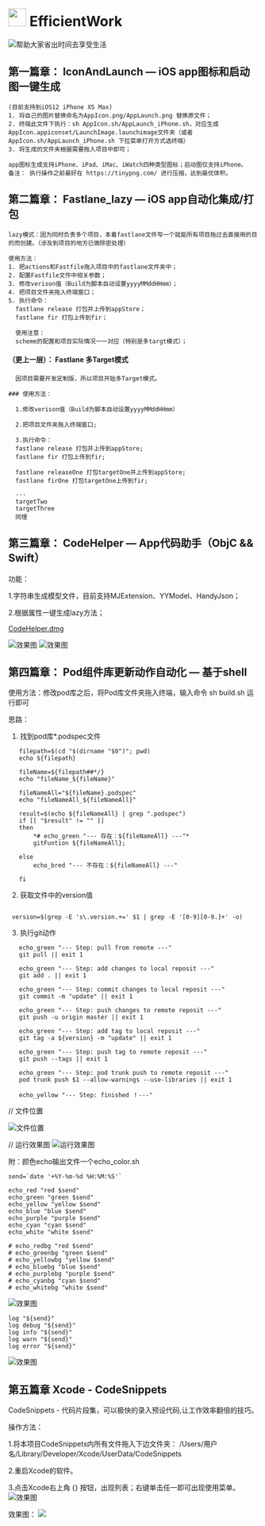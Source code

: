 <img src="https://raw.githubusercontent.com/ReactiveX/RxSwift/master/assets/Rx_Logo_M.png" alt="" width="36" height="36"> EfficientWork
====================================== 

![帮助大家省出时间去享受生活](https://github.com/shang1219178163/EfficientWork/blob/master/Resource/Beach.png?raw=true)

## 第一篇章： IconAndLaunch — iOS app图标和启动图一键生成
```
(目前支持到iOS12 iPhone XS Max)
1. 将自己的图片替换命名为AppIcon.png/AppLaunch.png 替换原文件；
2. 终端此文件下执行：sh AppIcon.sh/AppLaunch_iPhone.sh，对应生成AppIcon.appiconset/LaunchImage.launchimage文件夹（或者AppIcon.sh/AppLaunch_iPhone.sh 下拉菜单打开方式选终端）
3. 将生成的文件夹根据需要拖入项目中即可；

app图标生成支持iPhone、iPad、iMac、iWatch四种类型图标；启动图仅支持iPhone。
备注： 执行操作之前最好在 https://tinypng.com/ 进行压缩，达到最优体积。
```

## 第二篇章： Fastlane_lazy — iOS app自动化集成/打包
```
lazy模式：因为同时负责多个项目，本着fastlane文件写一个就能所有项目拖过去直接用的目的而创建。（涉及到项目的地方已做除密处理）

使用方法：
1. 把actions和Fastfile拖入项目中的fastlane文件夹中；
2. 配置Fastfile文件中相关参数；
3. 修改verison值（Build为脚本自动设置yyyyMMddHHmm）；
4. 把项目文件夹拖入终端窗口；
5. 执行命令： 
  fastlane release 打包并上传到appStore；
  fastlane fir 打包上传到fir；
  
  使用注意：
  scheme的配置和项目实际情况一一对应（特别是多targt模式）；
```

#### （更上一层）： Fastlane 多Target模式
```
  因项目需要开发定制版，所以项目开始多Target模式。
  
### 使用方法：

  1.修改verison值（Build为脚本自动设置yyyyMMddHHmm）
  
  2.把项目文件夹拖入终端窗口;
  
  3.执行命令： 
  fastlane release 打包并上传到appStore;
  fastlane fir 打包上传到fir;
  
  fastlane releaseOne 打包targetOne并上传到appStore;
  fastlane firOne 打包targetOne上传到fir;
  
  ···
  targetTwo
  targetThree
  同理
```
## 第三篇章： CodeHelper — App代码助手（ObjC && Swift）

功能：

1.字符串生成模型文件，目前支持MJExtension、YYModel、HandyJson；

2.根据属性一键生成lazy方法；

[CodeHelper.dmg](https://github.com/shang1219178163/MacTemplet/releases/download/v1.3.2/CodeHelper.dmg)

![效果图](https://github.com/shang1219178163/EfficientWork/blob/master/Resource/screenshot.png?raw=true)
![效果图](https://github.com/shang1219178163/EfficientWork/blob/master/Resource/screenshot1.png?raw=true)


## 第四篇章： Pod组件库更新动作自动化 — 基于shell


使用方法：修改pod库之后，将Pod库文件夹拖入终端，输入命令 sh build.sh 运行即可

思路：

1. 找到pod库*.podspec文件

```
   filepath=$(cd "$(dirname "$0")"; pwd)
   echo ${filepath}

   fileName=${filepath##*/}
   echo "fileName_${fileName}"

   fileNameAll="${fileName}.podspec"
   echo "fileNameAll_${fileNameAll}"

   result=$(echo ${fileNameAll} | grep ".podspec")
   if [[ "$result" != "" ]]
   then
       *# echo_green "--- 存在：${fileNameAll} ---"*
       gitFuntion ${fileNameAll};

   else
       echo_bred "--- 不存在：${fileNameAll} ---"

   fi 
```

2. 获取文件中的version值

```

 version=$(grep -E 's\.version.+=' $1 | grep -E '[0-9][0-9.]+' -o)

```

3. 执行git动作

```
   echo_green "--- Step: pull from remote ---"
   git pull || exit 1
   
   echo_green "--- Step: add changes to local reposit ---"
   git add . || exit 1

   echo_green "--- Step: commit changes to local reposit ---"
   git commit -m "update" || exit 1

   echo_green "--- Step: push changes to remote reposit ---"
   git push -u origin master || exit 1

   echo_green "--- Step: add tag to local reposit ---"
   git tag -a ${version} -m "update" || exit 1

   echo_green "--- Step: push tag to remote reposit ---"
   git push --tags || exit 1

   echo_green "--- Step: pod trunk push to remote reposit ---"
   pod trunk push $1 --allow-warnings --use-libraries || exit 1

   echo_yellow "--- Step: finished ！---"
```

// 文件位置

![文件位置](https://github.com/shang1219178163/EfficientWork/blob/master/Resource/pod_automtic_update.png?raw=true)

// 运行效果图
![运行效果图](https://github.com/shang1219178163/EfficientWork/blob/master/Resource/build%E8%BF%90%E8%A1%8C%E6%95%88%E6%9E%9C%E5%9B%BE.png?raw=true)

 附：颜色echo输出文件一个echo_color.sh

    send=`date '+%Y-%m-%d %H:%M:%S'`
    
    echo_red "red $send"
    echo_green "green $send"
    echo_yellow "yellow $send"
    echo_blue "blue $send"
    echo_purple "purple $send"
    echo_cyan "cyan $send"
    echo_white "white $send"
    
    # echo_redbg "red $send"
    # echo_greenbg "green $send"
    # echo_yellowbg "yellow $send"
    # echo_bluebg "blue $send"
    # echo_purplebg "purple $send"
    # echo_cyanbg "cyan $send"
    # echo_whitebg "white $send"
   ![效果图](https://github.com/shang1219178163/EfficientWork/blob/master/Resource/echo_color.png?raw=true)

    log "${send}"
    log debug "${send}"
    log info "${send}"
    log warn "${send}"
    log error "${send}"
   ![效果图](https://github.com/shang1219178163/EfficientWork/blob/master/Resource/logInfo.png?raw=true)

## 第五篇章 Xcode - CodeSnippets

CodeSnippets - 代码片段集，可以极快的录入预设代码,让工作效率翻倍的技巧。

操作方法：

1.将本项目CodeSnippets内所有文件拖入下边文件夹：
/Users/用户名/Library/Developer/Xcode/UserData/CodeSnippets

2.重启Xcode的软件。

3.点击Xcode右上角 {} 按钮，出现列表；右键单击任一即可出现使用菜单。
![效果图](https://github.com/shang1219178163/EfficientWork/blob/develop/Resource/CodeSnippets1.png?raw=true)

效果图：
![](https://github.com/shang1219178163/EfficientWork/blob/develop/Resource/CodeSnippets2.gif?raw=true)